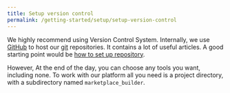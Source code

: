 ```yaml
---
title: Setup version control
permalink: /getting-started/setup/setup-version-control
---
```

We highly recommend using Version Control System. Internally, we use [GitHub](https://github.com) to host our [git](https://git-scm.com/about) repositories. It contains a lot of useful articles. A good starting point would be [how to set up repository](https://help.github.com/articles/create-a-repo/).

However, At the end of the day, you can choose any tools you want, including none. To work with our platform all you need is a project directory, with a subdirectory named `marketplace_builder`.
